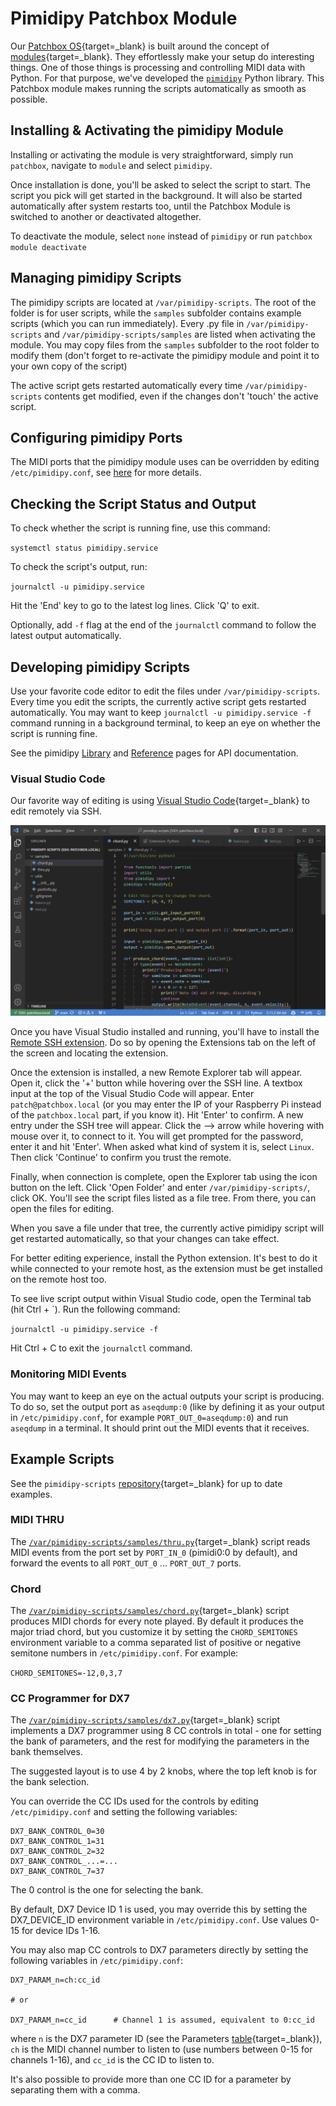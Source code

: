 # Pimidipy Patchbox Module

Our [Patchbox OS](https://blokas.io/patchbox-os/){target=_blank} is built around the concept of [modules](https://blokas.io/patchbox-os/docs/modules/){target=_blank}. They effortlessly make your setup do interesting things. One of those things is processing and controlling MIDI data with Python. For that purpose, we've developed the [`pimidipy`](pimidipy.md) Python library. This Patchbox module makes running the scripts automatically as smooth as possible.

## Installing & Activating the pimidipy Module

Installing or activating the module is very straightforward, simply run `patchbox`, navigate to `module` and select `pimidipy`.

Once installation is done, you'll be asked to select the script to start. The script you pick will get started in the background. It will also be started automatically after system restarts too, until the Patchbox Module is switched to another or deactivated altogether.

To deactivate the module, select `none` instead of `pimidipy` or run `patchbox module deactivate`

## Managing pimidipy Scripts

The pimidipy scripts are located at `/var/pimidipy-scripts`. The root of the folder is for user scripts, while the `samples` subfolder contains example scripts (which you can run immediately). Every .py file in `/var/pimidipy-scripts` and `/var/pimidipy-scripts/samples` are listed when activating the module. You may copy files from the `samples` subfolder to the root folder to modify them (don't forget to re-activate the pimidipy module and point it to your own copy of the script)

The active script gets restarted automatically every time `/var/pimidipy-scripts` contents get modified, even if the changes don't 'touch' the active script.

## Configuring pimidipy Ports

The MIDI ports that the pimidipy module uses can be overridden by editing `/etc/pimidipy.conf`, see [here](pimidipy.md#configuring-pimidipy-ports) for more details.

## Checking the Script Status and Output

To check whether the script is running fine, use this command:

`systemctl status pimidipy.service`

To check the script's output, run:

`journalctl -u pimidipy.service`

Hit the 'End' key to go to the latest log lines. Click 'Q' to exit.

Optionally, add `-f` flag at the end of the `journalctl` command to follow the latest output automatically.

## Developing pimidipy Scripts

Use your favorite code editor to edit the files under `/var/pimidipy-scripts`. Every time you edit the scripts, the currently active script gets restarted automatically. You may want to keep `journalctl -u pimidipy.service -f` command running in a background terminal, to keep an eye on whether the script is running fine.

See the pimidipy [Library](pimidipy.md) and [Reference](pimidipy-reference.md) pages for API documentation.

### Visual Studio Code

Our favorite way of editing is using [Visual Studio Code](https://code.visualstudio.com/){target=_blank} to edit remotely via SSH.

![Visual Studio Code](images/vscode_pimidipy.png)

Once you have Visual Studio installed and running, you'll have to install the [Remote SSH extension](https://marketplace.visualstudio.com/items?itemName=ms-vscode-remote.remote-ssh). Do so by opening the Extensions tab on the left of the screen and locating the extension.

Once the extension is installed, a new Remote Explorer tab will appear. Open it, click the '+' button while hovering over the SSH line. A textbox input at the top of the Visual Studio Code will appear. Enter `patch@patchbox.local` (or you may enter the IP of your Raspberry Pi instead of the `patchbox.local` part, if you know it). Hit 'Enter' to confirm. A new entry under the SSH tree will appear. Click the --> arrow while hovering with mouse over it, to connect to it. You will get prompted for the password, enter it and hit 'Enter'. When asked what kind of system it is, select `Linux`. Then click 'Continue' to confirm you trust the remote.

Finally, when connection is complete, open the Explorer tab using the icon button on the left. Click 'Open Folder' and enter `/var/pimidipy-scripts/`, click OK. You'll see the script files listed as a file tree. From there, you can open the files for editing.

When you save a file under that tree, the currently active pimidipy script will get restarted automatically, so that your changes can take effect.

For better editing experience, install the Python extension. It's best to do it while connected to your remote host, as the extension must be get installed on the remote host too.

To see live script output within Visual Studio code, open the Terminal tab (hit Ctrl + `). Run the following command:

`journalctl -u pimidipy.service -f`

Hit Ctrl + C to exit the `journalctl` command.

### Monitoring MIDI Events

You may want to keep an eye on the actual outputs your script is producing. To do so, set the output port as `aseqdump:0` (like by defining it as your output in `/etc/pimidipy.conf`, for example `PORT_OUT_0=aseqdump:0`) and run `aseqdump` in a terminal. It should print out the MIDI events that it receives.

## Example Scripts

See the `pimidipy-scripts` [repository](https://github.com/BlokasLabs/pimidipy-scripts/){target=_blank} for up to date examples.

### MIDI THRU

The [`/var/pimidipy-scripts/samples/thru.py`](https://github.com/BlokasLabs/pimidipy-scripts/blob/main/samples/thru.py){target=_blank} script reads MIDI events from the port set by `PORT_IN_0` (pimidi0:0 by default), and forward the events to all `PORT_OUT_0` ... `PORT_OUT_7` ports.

### Chord

The [`/var/pimidipy-scripts/samples/chord.py`](https://github.com/BlokasLabs/pimidipy-scripts/blob/main/samples/chord.py){target=_blank} script produces MIDI chords for every note played. By default it produces the major triad chord, but you customize it by setting the `CHORD_SEMITONES` environment variable to a comma separated list of positive or negative semitone numbers in `/etc/pimidipy.conf`. For example:

`CHORD_SEMITONES=-12,0,3,7`

### CC Programmer for DX7

The [`/var/pimidipy-scripts/samples/dx7.py`](https://github.com/BlokasLabs/pimidipy-scripts/blob/main/samples/dx7.py){target=_blank} script implements a DX7 programmer using 8 CC controls in total - one for setting the bank of parameters, and the rest for modifying the parameters in the bank themselves.

The suggested layout is to use 4 by 2 knobs, where the top left knob is for the bank selection.

You can override the CC IDs used for the controls by editing `/etc/pimidipy.conf` and setting the following variables:

```plain
DX7_BANK_CONTROL_0=30
DX7_BANK_CONTROL_1=31
DX7_BANK_CONTROL_2=32
DX7_BANK_CONTROL_...=...
DX7_BANK_CONTROL_7=37
```

The 0 control is the one for selecting the bank.

By default, DX7 Device ID 1 is used, you may override this by setting the DX7_DEVICE_ID environment variable in `/etc/pimidipy.conf`. Use values 0-15 for device IDs 1-16.

You may also map CC controls to DX7 parameters directly by setting the following variables in `/etc/pimidipy.conf`:

```plain
DX7_PARAM_n=ch:cc_id

# or

DX7_PARAM_n=cc_id      # Channel 1 is assumed, equivalent to 0:cc_id
```

where `n` is the DX7 parameter ID (see the Parameters [table](https://github.com/BlokasLabs/pimidipy-scripts/blob/main/samples/dx7.py#L40){target=_blank}), `ch` is the MIDI channel number to listen to (use numbers between 0-15 for channels 1-16), and `cc_id` is the CC ID to listen to.

It's also possible to provide more than one CC ID for a parameter by separating them with a comma.
